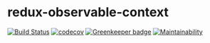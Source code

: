 # redux-observable-context

[![Build Status](https://travis-ci.com/zepod/redux-observable-context.png)](https://travis-ci.com/zepod/redux-observable-context)
[![codecov](https://codecov.io/gh/zepod/redux-observable-context/branch/master/graph/badge.svg)](https://codecov.io/gh/zepod/redux-observable-context) [![Greenkeeper badge](https://badges.greenkeeper.io/zepod/redux-observable-context.svg)](https://greenkeeper.io/)
[![Maintainability](https://api.codeclimate.com/v1/badges/281286e1826ff235fecf/maintainability)](https://codeclimate.com/github/zepod/redux-observable-context/maintainability)
